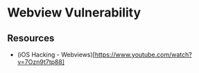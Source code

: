 # Webview Vulnerability

## Resources
- (iOS Hacking - Webviews)[https://www.youtube.com/watch?v=7Ozn9t7tp88]
